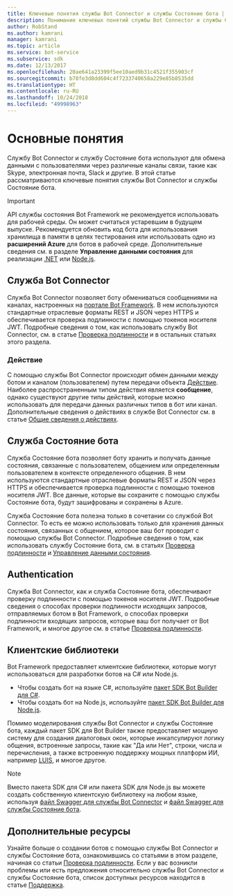 ```yaml
---
title: Ключевые понятия службы Bot Connector и службы Состояние бота | Документация Майкрософт
description: Понимание ключевых понятий службы Bot Connector и службы Состояние бота платформы Bot Framework.
author: RobStand
ms.author: kamrani
manager: kamrani
ms.topic: article
ms.service: bot-service
ms.subservice: sdk
ms.date: 12/13/2017
ms.openlocfilehash: 20ae641a23399f5ee10aed9b31c4521f355903cf
ms.sourcegitcommit: b78fe3d8dd604c4f7233740658a229e85b8535dd
ms.translationtype: HT
ms.contentlocale: ru-RU
ms.lasthandoff: 10/24/2018
ms.locfileid: "49998963"
---
```

# <a name="key-concepts"></a>Основные понятия

Службу Bot Connector и службу Состояние бота используют для обмена данными с пользователями через различные каналы связи, такие как Skype, электронная почта, Slack и другие. В этой статье рассматриваются ключевые понятия службы Bot Connector и службы Состояние бота.

> [!IMPORTANT]
> API службы состояния Bot Framework не рекомендуется использовать для рабочей среды. Он может считаться устаревшим в будущем выпуске. Рекомендуется обновить код бота для использования хранилища в памяти в целях тестирования или использовать одно из **расширений Azure** для ботов в рабочей среде. Дополнительные сведения см. в разделе **Управление данными состояния** для реализации [.NET](~/dotnet/bot-builder-dotnet-state.md) или [Node.js](~/nodejs/bot-builder-nodejs-state.md).

## <a name="bot-connector-service"></a>Служба Bot Connector

Служба Bot Connector позволяет боту обмениваться сообщениями на каналах, настроенных на <a href="https://dev.botframework.com/" target="_blank">портале Bot Framework</a>. В нем используются стандартные отраслевые форматы REST и JSON через HTTPS и обеспечивается проверка подлинности с помощью токенов носителя JWT. Подробные сведения о том, как использовать службу Bot Connector, см. в статье [Проверка подлинности](bot-framework-rest-connector-authentication.md) и в остальных статьях этого раздела.

### <a name="activity"></a>Действие

С помощью службы Bot Connector происходит обмен данными между ботом и каналом (пользователем) путем передачи объекта [Действие][Activity]. Наиболее распространенным типом действия является **сообщение**, однако существуют другие типы действий, которые можно использовать для передачи данных различных типов в бот или канал. Дополнительные сведения о действиях в службе Bot Connector см. в статье [Общие сведения о действиях](bot-framework-rest-connector-activities.md).

## <a name="bot-state-service"></a>Служба Состояние бота

Служба Состояние бота позволяет боту хранить и получать данные состояния, связанные с пользователем, общением или определенным пользователем в контексте определенного общения. В нем используются стандартные отраслевые форматы REST и JSON через HTTPS и обеспечивается проверка подлинности с помощью токенов носителя JWT. Все данные, которые вы сохраните с помощью службы Состояние бота, будут зашифрованы и сохранены в Azure.

Служба Состояние бота полезна только в сочетании со службой Bot Connector. То есть ее можно использовать только для хранения данных состояния, связанных с общением, которое ваш бот проводит с помощью службы Bot Connector. Подробные сведения о том, как использовать службу Состояние бота, см. в статьях [Проверка подлинности](bot-framework-rest-connector-authentication.md) и [Управление данными состояния](bot-framework-rest-state.md).

## <a name="authentication"></a>Authentication

Служба Bot Connector, как и служба Состояние бота, обеспечивают проверку подлинности с помощью токенов носителя JWT. Подробные сведения о способах проверки подлинности исходящих запросов, отправляемых ботом в Bot Framework, о способах проверки подлинности входящих запросов, которые ваш бот получает от Bot Framework, и многое другое см. в статье [Проверка подлинности](bot-framework-rest-connector-authentication.md). 

## <a name="client-libraries"></a>Клиентские библиотеки

Bot Framework предоставляет клиентские библиотеки, которые могут использоваться для разработки ботов на C# или Node.js. 

- Чтобы создать бот на языке C#, используйте [пакет SDK Bot Builder для C#](../dotnet/bot-builder-dotnet-overview.md). 
- Чтобы создать бот на Node.js, используйте [пакет SDK Bot Builder для Node.js](../nodejs/index.md). 

Помимо моделирования службы Bot Connector и службы Состояние бота, каждый пакет SDK для Bot Builder также предоставляет мощную систему для создания диалоговых окон, которые инкапсулируют логику общения, встроенные запросы, такие как "Да или Нет", строки, числа и перечисления, а также встроенную поддержку мощных платформ ИИ, например <a href="https://www.luis.ai/" target="_blank">LUIS</a>, и многое другое. 

> [!NOTE]
> Вместо пакета SDK для C# или пакета SDK для Node.js вы можете создать собственную клиентскую библиотеку на любом языке, используя <a href="https://raw.githubusercontent.com/Microsoft/BotBuilder/master/CSharp/Library/Microsoft.Bot.Connector.Shared/Swagger/ConnectorAPI.json" target="_blank">файл Swagger для службы Bot Connector</a> и <a href="https://raw.githubusercontent.com/Microsoft/BotBuilder/master/CSharp/Library/Microsoft.Bot.Connector.Shared/Swagger/StateAPI.json" target="_blank">файл Swagger для службы Состояние бота</a>.

## <a name="additional-resources"></a>Дополнительные ресурсы

Узнайте больше о создании ботов с помощью службы Bot Connector и службы Состояние бота, ознакомившись со статьями в этом разделе, начиная со статьи [Проверка подлинности](bot-framework-rest-connector-authentication.md). Если у вас возникли проблемы или есть предложения относительно службы Bot Connector и службы Состояние бота, список доступных ресурсов находится в статье [Поддержка](../bot-service-resources-links-help.md). 

[Activity]: bot-framework-rest-connector-api-reference.md#activity-object